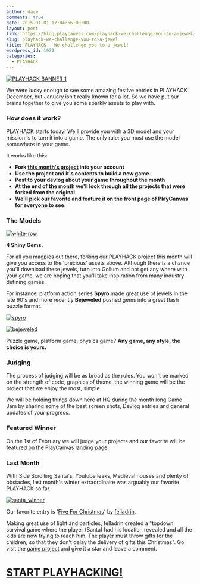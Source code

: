 ```yaml
---
author: dave
comments: true
date: 2015-01-01 17:04:56+00:00
layout: post
link: https://blog.playcanvas.com/playhack-we-challenge-you-to-a-jewel/
slug: playhack-we-challenge-you-to-a-jewel
title: PLAYHACK - We challenge you to a jewel!
wordpress_id: 1972
categories:
  - PLAYHACK
---
```


[![PLAYHACK BANNER_1](https://blog.playcanvas.com/wp-content/uploads/2014/10/PLAYHACK-BANNER_1.jpg)](https://blog.playcanvas.com/wp-content/uploads/2014/10/PLAYHACK-BANNER_1.jpg)

We were lucky enough to see some amazing festive entries in PLAYHACK December, but January isn't really known for a lot. So we have put our brains together to give you some sparkly assets to play with.

### **How does it work?**

PLAYHACK starts today! We'll provide you with a 3D model and your mission is to turn it into a game. The only rule: you must use the model somewhere in your game.

It works like this:

- **Fork [this month's project](https://playcanvas.com/user/playcanvas/playhack-jan-15) into your account**
- **Use the project and it's contents to build a new game.**
- **Post to your devlog about your game throughout the month**
- **At the end of the month we'll look through all the projects that were forked from the original.**
- **We'll pick our favorite and feature it on the front page of PlayCanvas for everyone to see.**

### **The Models**

[![white-row](https://blog.playcanvas.com/wp-content/uploads/2015/01/white-row.jpg)](https://blog.playcanvas.com/wp-content/uploads/2015/01/white-row.jpg)

**4 Shiny Gems.**

For all you magpies out there, forking our PLAYHACK project this month will give you access to the 'precious' assets above. Although there is a chance you'll download these jewels, turn into Gollum and not get any where with your game, we are hoping that you'll take inspiration from many industry defining games.

For instance, platform action series **Spyro** made great use of jewels in the late 90's and more recently **Bejeweled** pushed gems into a great flash puzzle format.

[![spyro](https://blog.playcanvas.com/wp-content/uploads/2015/01/spyro.jpg)](https://blog.playcanvas.com/wp-content/uploads/2015/01/bejeweled.jpg)

[![bejeweled](https://blog.playcanvas.com/wp-content/uploads/2015/01/bejeweled.jpg)](https://blog.playcanvas.com/wp-content/uploads/2015/01/bejeweled.jpg)

Puzzle game, platform game, physics game? **Any game, any style, the choice is yours.**

### **Judging**

The process of judging will be as broad as the rules. You won't be marked on the strength of code, graphics of theme, the winning game will be the project that we enjoy the most, simple.

We will be holding things down here at HQ during the month long Game Jam by sharing some of the best screen shots, Devlog entries and general updates of your progress.

### **Featured Winner**

On the 1st of February we will judge your projects and our favorite will be featured on the PlayCanvas landing page

### **Last Month**

With Side Scrolling Santa's, Youtube leaks, Medieval houses and plenty of obstacles, last month's winter extraordinaire was arguably our favorite PLAYHACK so far.

[![santa_winner](https://blog.playcanvas.com/wp-content/uploads/2015/01/santa_winner.jpg)](https://blog.playcanvas.com/wp-content/uploads/2015/01/santa_winner.jpg)

Our favorite entry is '[Five For Christmas](https://playcanv.as/p/dqK3gI4D/)' by [felladrin](https://playcanvas.com/user/felladrin).

Making great use of light and particles, felladrin created a "topdown survival game where the player (Santa) had his location revealed and all the kids are now trying to reach him. The player must throw gifts for the children, so that they don't delay the delivery of gifts this Christmas". Go visit the [game project](https://playcanvas.com/project/334394/overview/playhackdec14) and give it a star and leave a comment.

# **[START PLAYHACKING!](https://playcanvas.com/user/playcanvas/playhack-jan-15)**
